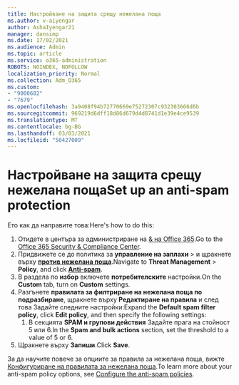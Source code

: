 ```yaml
---
title: Настройване на защита срещу нежелана поща
ms.author: v-aiyengar
author: AshaIyengar21
manager: dansimp
ms.date: 17/02/2021
ms.audience: Admin
ms.topic: article
ms.service: o365-administration
ROBOTS: NOINDEX, NOFOLLOW
localization_priority: Normal
ms.collection: Adm_O365
ms.custom:
- "9000682"
- "7679"
ms.openlocfilehash: 3a9408f94b72770669e75272307c932303666d6b
ms.sourcegitcommit: 969219d6dff18d86d679d4d8741d1e39e4ce9539
ms.translationtype: MT
ms.contentlocale: bg-BG
ms.lasthandoff: 03/03/2021
ms.locfileid: "50427009"
---
```

# <a name="set-up-an-anti-spam-protection"></a><span data-ttu-id="a2180-102">Настройване на защита срещу нежелана поща</span><span class="sxs-lookup"><span data-stu-id="a2180-102">Set up an anti-spam protection</span></span>

<span data-ttu-id="a2180-103">Ето как да направите това:</span><span class="sxs-lookup"><span data-stu-id="a2180-103">Here's how to do this:</span></span>

1. <span data-ttu-id="a2180-104">Отидете в центъра за администриране на [& на Office 365](https://go.microsoft.com/fwlink/p/?linkid=2077143).</span><span class="sxs-lookup"><span data-stu-id="a2180-104">Go to the [Office 365 Security & Compliance Center](https://go.microsoft.com/fwlink/p/?linkid=2077143).</span></span>
1. <span data-ttu-id="a2180-105">Придвижете се до политика за **управление на заплахи**  >  и щракнете върху **[против нежелана поща](https://go.microsoft.com/fwlink/p/?linkid=2077143)**.</span><span class="sxs-lookup"><span data-stu-id="a2180-105">Navigate to **Threat Management** > **Policy**, and click **[Anti-spam](https://go.microsoft.com/fwlink/p/?linkid=2077143)**.</span></span>
1. <span data-ttu-id="a2180-106">В раздела по **избор** включете **потребителските** настройки.</span><span class="sxs-lookup"><span data-stu-id="a2180-106">On the **Custom** tab, turn on **Custom** settings.</span></span>
1. <span data-ttu-id="a2180-107">Разгънете **правилата за филтриране на нежелана поща по подразбиране**, щракнете върху **Редактиране на правила** и след това Задайте следните настройки:</span><span class="sxs-lookup"><span data-stu-id="a2180-107">Expand the **Default spam filter policy**,  click **Edit policy**, and then specify the following settings:</span></span>
    1. <span data-ttu-id="a2180-108">В секцията **SPAM и групови действия** Задайте прага на стойност 5 или 6.</span><span class="sxs-lookup"><span data-stu-id="a2180-108">In the **Spam and bulk actions** section, set the threshold to a value of 5 or 6.</span></span>
1. <span data-ttu-id="a2180-109">Щракнете върху **Запиши**.</span><span class="sxs-lookup"><span data-stu-id="a2180-109">Click **Save**.</span></span>

<span data-ttu-id="a2180-110">За да научите повече за опциите за правила за нежелана поща, вижте [Конфигуриране на правилата за нежелана поща](https://go.microsoft.com/fwlink/?linkid=2092051).</span><span class="sxs-lookup"><span data-stu-id="a2180-110">To learn more about your anti-spam policy options, see [Configure the anti-spam policies](https://go.microsoft.com/fwlink/?linkid=2092051).</span></span>

